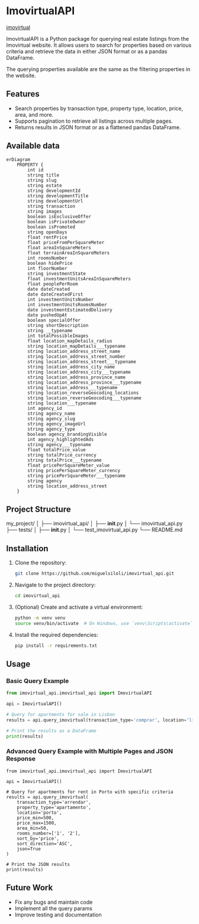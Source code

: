 # ImovirtualAPI

[imovirtual](https://www.imovirtual.com/)

ImovirtualAPI is a Python package for querying real estate listings from the Imovirtual website. It allows users to search for properties based on various criteria and retrieve the data in either JSON format or as a pandas DataFrame.


The querying properties available are the same as the filtering properties in the website.

## Features

- Search properties by transaction type, property type, location, price, area, and more.
- Supports pagination to retrieve all listings across multiple pages.
- Returns results in JSON format or as a flattened pandas DataFrame.

## Available data

```mermaid
erDiagram
    PROPERTY {
        int id
        string title
        string slug
        string estate
        string developmentId
        string developmentTitle
        string developmentUrl
        string transaction
        string images
        boolean isExclusiveOffer
        boolean isPrivateOwner
        boolean isPromoted
        string openDays
        float rentPrice
        float priceFromPerSquareMeter
        float areaInSquareMeters
        float terrainAreaInSquareMeters
        int roomsNumber
        boolean hidePrice
        int floorNumber
        string investmentState
        float investmentUnitsAreaInSquareMeters
        float peoplePerRoom
        date dateCreated
        date dateCreatedFirst
        int investmentUnitsNumber
        int investmentUnitsRoomsNumber
        date investmentEstimatedDelivery
        date pushedUpAt
        boolean specialOffer
        string shortDescription
        string __typename
        int totalPossibleImages
        float location_mapDetails_radius
        string location_mapDetails___typename
        string location_address_street_name
        string location_address_street_number
        string location_address_street___typename
        string location_address_city_name
        string location_address_city___typename
        string location_address_province_name
        string location_address_province___typename
        string location_address___typename
        string location_reverseGeocoding_locations
        string location_reverseGeocoding___typename
        string location___typename
        int agency_id
        string agency_name
        string agency_slug
        string agency_imageUrl
        string agency_type
        boolean agency_brandingVisible
        int agency_highlightedAds
        string agency___typename
        float totalPrice_value
        string totalPrice_currency
        string totalPrice___typename
        float pricePerSquareMeter_value
        string pricePerSquareMeter_currency
        string pricePerSquareMeter___typename
        string agency
        string location_address_street
    }
```

## Project Structure

my_project/
│
├── imovirtual_api/
│   ├── __init__.py
│   └── imovirtual_api.py
├── tests/
│   ├── __init__.py
│   └── test_imovirtual_api.py
└── README.md



## Installation

1. Clone the repository:
    ```sh
    git clone https://github.com/miguelsiloli/imovirtual_api.git
    ```

2. Navigate to the project directory:
    ```sh
    cd imovirtual_api
    ```

3. (Optional) Create and activate a virtual environment:
    ```sh
    python -m venv venv
    source venv/bin/activate  # On Windows, use `venv\Scripts\activate`
    ```

4. Install the required dependencies:
    ```sh
    pip install -r requirements.txt
    ```

## Usage

### Basic Query Example

```python
from imovirtual_api.imovirtual_api import ImovirtualAPI

api = ImovirtualAPI()

# Query for apartments for sale in Lisbon
results = api.query_imovirtual(transaction_type='comprar', location='lisboa')

# Print the results as a DataFrame
print(results)
```

### Advanced Query Example with Multiple Pages and JSON Response

```
from imovirtual_api.imovirtual_api import ImovirtualAPI

api = ImovirtualAPI()

# Query for apartments for rent in Porto with specific criteria
results = api.query_imovirtual(
    transaction_type='arrendar',
    property_type='apartamento',
    location='porto',
    price_min=500,
    price_max=1500,
    area_min=50,
    rooms_number=['1', '2'],
    sort_by='price',
    sort_direction='ASC',
    json=True
)

# Print the JSON results
print(results)
```

## Future Work

- Fix any bugs and maintain code
- Implement all the query params
- Improve testing and documentation
